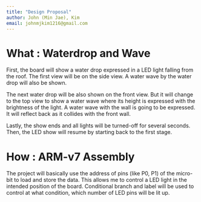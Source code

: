 ```yaml
---
title: "Design Proposal"
author: John (Min Jae), Kim
email: johnmjkim1216@gmail.com
---
```



# What : Waterdrop and Wave

First, the board will show a water drop expressed in a LED light falling from the roof. The first view will be on the side view. A water wave by the water drop will also be shown.

The next water drop will be also shown on the front view. But it will change to the top view to show a water wave where its height is expressed with the brightness of the light. A water wave with the wall is going to be expressed. It will reflect back as it collides with the front wall.

Lastly, the show ends and all lights will be turned-off for several seconds. Then, the LED show will resume by starting back to the first stage.

# How : ARM-v7 Assembly

The project will basically use the address of pins (like P0, P1) of the micro-bit to load and store the data. This allows me to control a LED light in the intended position of the board. Conditional branch and label will be used to control at what condition, which number of LED pins will be lit up. 

